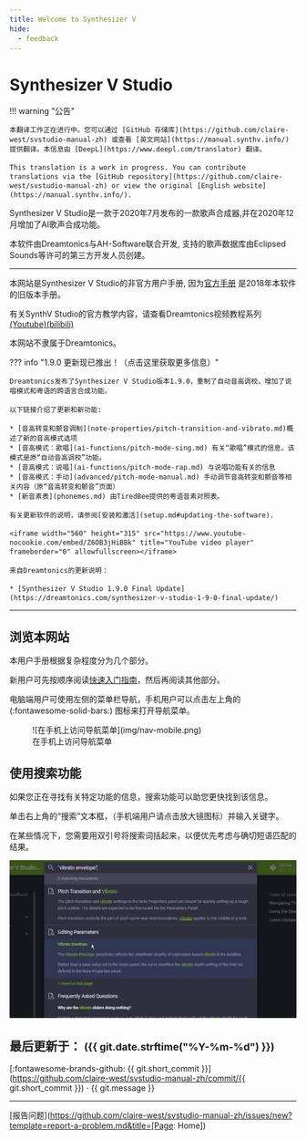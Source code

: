 ```yaml
---
title: Welcome to Synthesizer V
hide:
  - feedback
---
```


# Synthesizer V Studio

!!! warning "公告"

    本翻译工作正在进行中。您可以通过 [GitHub 存储库](https://github.com/claire-west/svstudio-manual-zh) 或查看 [英文网站](https://manual.synthv.info/) 提供翻译。本信息由 [DeepL](https://www.deepl.com/translator) 翻译。

    This translation is a work in progress. You can contribute translations via the [GitHub repository](https://github.com/claire-west/svstudio-manual-zh) or view the original [English website](https://manual.synthv.info/).

<!-- ![Synthesizer V Logo](/img/synthesizer-v.png) -->

Synthesizer V Studio是一款于2020年7月发布的一款歌声合成器,并在2020年12月增加了AI歌声合成功能。

本软件由Dreamtonics与AH-Software联合开发, 支持的歌声数据库由Eclipsed Sounds等许可的第三方开发人员创建。

---

本网站是Synthesizer V Studio的非官方用户手册, 因为[官方手册](https://synthesizerv.com/manual/) 是2018年本软件的旧版本手册。

有关SynthV Studio的官方教学内容，请查看Dreamtonics视频教程系列[(Youtube)](https://www.youtube.com/playlist?list=PLmYtpIFKN5iKaUlB6mRGzFJ0SGRJgRIPz)[(bilibili)](https://www.bilibili.com/video/BV17e411V76q)

本网站不隶属于Dreamtonics。

??? info "1.9.0 更新现已推出！（点击这里获取更多信息）"

    Dreamtonics发布了Synthesizer V Studio版本1.9.0，重制了自动音高调校，增加了说唱模式和粤语的跨语言合成功能。

    以下链接介绍了更新和新功能:

    * [音高转变和颤音调制](note-properties/pitch-transition-and-vibrato.md)概述了新的音高模式选项
    * [音高模式：歌唱](ai-functions/pitch-mode-sing.md) 有关“歌唱”模式的信息，该模式是原“自动音高调校”功能。
    * [音高模式：说唱](ai-functions/pitch-mode-rap.md) 与说唱功能有关的信息
    * [音高模式：手动](advanced/pitch-mode-manual.md) 手动调节音高转变和颤音等相关内容（原“音高转变和颤音”页面）
    * [新音素表](phonemes.md) 由TiredBee提供的粤语音素对照表。

    有关更新软件的说明，请参阅[安装和激活](setup.md#updating-the-software).

    <iframe width="560" height="315" src="https://www.youtube-nocookie.com/embed/Z6OB3jHiBBk" title="YouTube video player" frameborder="0" allowfullscreen></iframe>

    来自Dreamtonics的更新说明：

    * [Synthesizer V Studio 1.9.0 Final Update](https://dreamtonics.com/synthesizer-v-studio-1-9-0-final-update/)

---

## 浏览本网站

本用户手册根据复杂程度分为几个部分。

新用户可先按顺序阅读[快速入门指南](workspace/layout.md)，然后再阅读其他部分。

电脑端用户可使用左侧的菜单栏导航，手机用户可以点击左上角的 (:fontawesome-solid-bars:) 图标来打开导航菜单。

<figure markdown>
  ![在手机上访问导航菜单](img/nav-mobile.png)
  <figcaption>在手机上访问导航菜单</figcaption>
</figure>

## 使用搜索功能

如果您正在寻找有关特定功能的信息，搜索功能可以助您更快找到该信息。

单击右上角的“搜索”文本框，（手机端用户请点击放大镜图标）并输入关键字。

在某些情况下，您需要用双引号将搜索词括起来，以便优先考虑与确切短语匹配的结果。

![使用搜索功能](img/nav-search.png)

## 最后更新于： <small>(<span class="git-revision-date-localized-plugin git-revision-date-localized-plugin-timeago"><span class="timeago" datetime="{{ git.date.isoformat() }}" locale="zh"></span></span><span class="git-revision-date-localized-plugin git-revision-date-localized-plugin-iso_date">{{ git.date.strftime("%Y-%m-%d") }}</span>)</small>

[:fontawesome-brands-github: {{ git.short_commit }}](https://github.com/claire-west/svstudio-manual-zh/commit/{{ git.short_commit }})</small> · {{ git.message }}

---

[报告问题](https://github.com/claire-west/svstudio-manual-zh/issues/new?template=report-a-problem.md&title=[Page: Home])